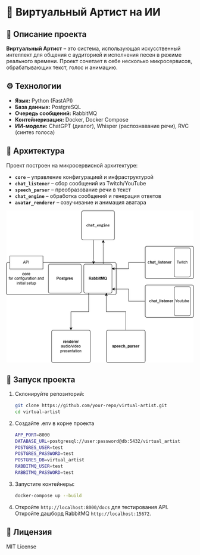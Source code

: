 # 🎤 Виртуальный Артист на ИИ  

## 📌 Описание проекта  
**Виртуальный Артист** – это система, использующая искусственный интеллект для общения с аудиторией и исполнения песен в режиме реального времени. Проект сочетает в себе несколько микросервисов, обрабатывающих текст, голос и анимацию.  

## ⚙️ Технологии  
- **Язык:** Python (FastAPI)  
- **База данных:** PostgreSQL  
- **Очередь сообщений:** RabbitMQ  
- **Контейнеризация:** Docker, Docker Compose  
- **ИИ-модели:** ChatGPT (диалог), Whisper (распознавание речи), RVC (синтез голоса)  

## 🔧 Архитектура  
Проект построен на микросервисной архитектуре:  
- **`core`** – управление конфигурацией и инфраструктурой  
- **`chat_listener`** – сбор сообщений из Twitch/YouTube  
- **`speech_parser`** – преобразование речи в текст  
- **`chat_engine`** – обработка сообщений и генерация ответов  
- **`avatar_renderer`** – озвучивание и анимация аватара

![Архитектура проекта](docs/architecture-diagram.png)

## 🚀 Запуск проекта  
1. Склонируйте репозиторий:  
   ```bash
   git clone https://github.com/your-repo/virtual-artist.git
   cd virtual-artist
   ```
2. Создайте .env в корне проекта
   ```bash
   APP_PORT=8000
   DATABASE_URL=postgresql://user:password@db:5432/virtual_artist
   POSTGRES_USER=test
   POSTGRES_PASSWORD=test
   POSTGRES_DB=virtual_artist
   RABBITMQ_USER=test
   RABBITMQ_PASSWORD=test
   ```
2. Запустите контейнеры:  
   ```bash
   docker-compose up --build
   ```  
3. Откройте `http://localhost:8000/docs` для тестирования API. 
Откройте дашборд RabbitMQ `http://localhost:15672`.

## 📜 Лицензия  
MIT License 